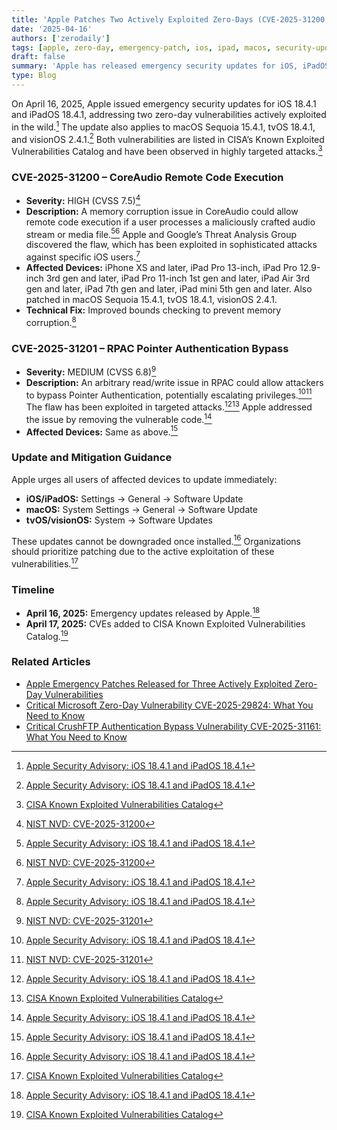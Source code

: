 ```yaml
---
title: 'Apple Patches Two Actively Exploited Zero-Days (CVE-2025-31200, CVE-2025-31201) – April 2025 Emergency Security Update'
date: '2025-04-16'
authors: ['zerodaily']
tags: [apple, zero-day, emergency-patch, ios, ipad, macos, security-update]
draft: false
summary: 'Apple has released emergency security updates for iOS, iPadOS, macOS, tvOS, and visionOS, patching two zero-day vulnerabilities (CVE-2025-31200, CVE-2025-31201) exploited in targeted attacks.'
type: Blog
---
```


On April 16, 2025, Apple issued emergency security updates for iOS 18.4.1 and iPadOS 18.4.1, addressing two zero-day vulnerabilities actively exploited in the wild.[^1] The update also applies to macOS Sequoia 15.4.1, tvOS 18.4.1, and visionOS 2.4.1.[^1] Both vulnerabilities are listed in CISA’s Known Exploited Vulnerabilities Catalog and have been observed in highly targeted attacks.[^4]

### CVE-2025-31200 – CoreAudio Remote Code Execution

- **Severity:** HIGH (CVSS 7.5)[^2]
- **Description:** A memory corruption issue in CoreAudio could allow remote code execution if a user processes a maliciously crafted audio stream or media file.[^1][^2] Apple and Google’s Threat Analysis Group discovered the flaw, which has been exploited in sophisticated attacks against specific iOS users.[^1]
- **Affected Devices:** iPhone XS and later, iPad Pro 13-inch, iPad Pro 12.9-inch 3rd gen and later, iPad Pro 11-inch 1st gen and later, iPad Air 3rd gen and later, iPad 7th gen and later, iPad mini 5th gen and later. Also patched in macOS Sequoia 15.4.1, tvOS 18.4.1, visionOS 2.4.1.
- **Technical Fix:** Improved bounds checking to prevent memory corruption.[^1]

### CVE-2025-31201 – RPAC Pointer Authentication Bypass

- **Severity:** MEDIUM (CVSS 6.8)[^3]
- **Description:** An arbitrary read/write issue in RPAC could allow attackers to bypass Pointer Authentication, potentially escalating privileges.[^1][^3] The flaw has been exploited in targeted attacks.[^1][^4] Apple addressed the issue by removing the vulnerable code.[^1]
- **Affected Devices:** Same as above.[^1]

### Update and Mitigation Guidance

Apple urges all users of affected devices to update immediately:

- **iOS/iPadOS:** Settings → General → Software Update
- **macOS:** System Settings → General → Software Update
- **tvOS/visionOS:** System → Software Updates

These updates cannot be downgraded once installed.[^1] Organizations should prioritize patching due to the active exploitation of these vulnerabilities.[^4]

### Timeline

- **April 16, 2025:** Emergency updates released by Apple.[^1]
- **April 17, 2025:** CVEs added to CISA Known Exploited Vulnerabilities Catalog.[^4]

### Related Articles

- [Apple Emergency Patches Released for Three Actively Exploited Zero-Day Vulnerabilities](/blog/2025-04-08-apple-zero-days)
- [Critical Microsoft Zero-Day Vulnerability CVE-2025-29824: What You Need to Know](/blog/2025-04-08-microsoft-zero-day)
- [Critical CrushFTP Authentication Bypass Vulnerability CVE-2025-31161: What You Need to Know](/blog/2025-04-13-crushftp-vulnerability)

<!-- Sources -->

[^1]: [Apple Security Advisory: iOS 18.4.1 and iPadOS 18.4.1](https://support.apple.com/en-us/122282)
[^2]: [NIST NVD: CVE-2025-31200](https://nvd.nist.gov/vuln/detail/CVE-2025-31200)
[^3]: [NIST NVD: CVE-2025-31201](https://nvd.nist.gov/vuln/detail/CVE-2025-31201)
[^4]: [CISA Known Exploited Vulnerabilities Catalog](https://www.cisa.gov/known-exploited-vulnerabilities-catalog)
